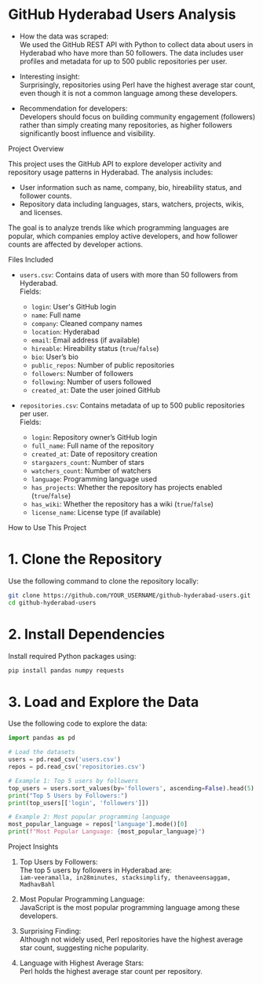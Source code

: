
# GitHub Hyderabad Users Analysis  

- How the data was scraped:  
  We used the GitHub REST API with Python to collect data about users in Hyderabad who have more than 50 followers. The data includes user profiles and metadata for up to 500 public repositories per user.  

- Interesting insight:  
  Surprisingly, repositories using Perl have the highest average star count, even though it is not a common language among these developers.  

- Recommendation for developers:  
  Developers should focus on building community engagement (followers) rather than simply creating many repositories, as higher followers significantly boost influence and visibility.  



 Project Overview  

This project uses the GitHub API to explore developer activity and repository usage patterns in Hyderabad. The analysis includes:
- User information such as name, company, bio, hireability status, and follower counts.
- Repository data including languages, stars, watchers, projects, wikis, and licenses.

The goal is to analyze trends like which programming languages are popular, which companies employ active developers, and how follower counts are affected by developer actions.  



 Files Included  

- `users.csv`: Contains data of users with more than 50 followers from Hyderabad.  
  Fields:  
  - `login`: User's GitHub login  
  - `name`: Full name  
  - `company`: Cleaned company names  
  - `location`: Hyderabad  
  - `email`: Email address (if available)  
  - `hireable`: Hireability status (`true`/`false`)  
  - `bio`: User’s bio  
  - `public_repos`: Number of public repositories  
  - `followers`: Number of followers  
  - `following`: Number of users followed  
  - `created_at`: Date the user joined GitHub  

- `repositories.csv`: Contains metadata of up to 500 public repositories per user.  
  Fields:  
  - `login`: Repository owner’s GitHub login  
  - `full_name`: Full name of the repository  
  - `created_at`: Date of repository creation  
  - `stargazers_count`: Number of stars  
  - `watchers_count`: Number of watchers  
  - `language`: Programming language used  
  - `has_projects`: Whether the repository has projects enabled (`true`/`false`)  
  - `has_wiki`: Whether the repository has a wiki (`true`/`false`)  
  - `license_name`: License type (if available)  



 How to Use This Project  

# 1. Clone the Repository  
Use the following command to clone the repository locally:  
```bash
git clone https://github.com/YOUR_USERNAME/github-hyderabad-users.git
cd github-hyderabad-users
```

# 2. Install Dependencies  
Install required Python packages using:  
```bash
pip install pandas numpy requests
```

# 3. Load and Explore the Data  
Use the following code to explore the data:

```python
import pandas as pd

# Load the datasets
users = pd.read_csv('users.csv')
repos = pd.read_csv('repositories.csv')

# Example 1: Top 5 users by followers
top_users = users.sort_values(by='followers', ascending=False).head(5)
print("Top 5 Users by Followers:")
print(top_users[['login', 'followers']])

# Example 2: Most popular programming language
most_popular_language = repos['language'].mode()[0]
print(f"Most Popular Language: {most_popular_language}")
```



 Project Insights  

1. Top Users by Followers:  
   The top 5 users by followers in Hyderabad are:  
   `iam-veeramalla, in28minutes, stacksimplify, thenaveensaggam, MadhavBahl`  

2. Most Popular Programming Language:  
   JavaScript is the most popular programming language among these developers.  

3. Surprising Finding:  
   Although not widely used, Perl repositories have the highest average star count, suggesting niche popularity.  

4. Language with Highest Average Stars:  
   Perl holds the highest average star count per repository.  
